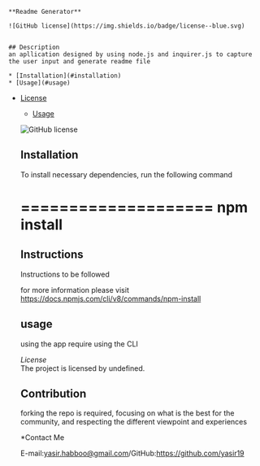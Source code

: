 
    **Readme Generator** 
    
    ![GitHub license](https://img.shields.io/badge/license--blue.svg)
        

    ## Description
    an apllication designed by using node.js and inquirer.js to capture the user input and generate readme file 
    
    * [Installation](#installation)
    * [Usage](#usage)
     
    
* [License](#license)

    * [Usage](#usage)

     
    ![GitHub license](https://img.shields.io/badge/license--blue.svg)
        

     ## Installation

     To install necessary dependencies, run the following command

     ====================
     npm install
     ====================
    
    ## Instructions
        
    Instructions to be followed 
        
    for more information please visit https://docs.npmjs.com/cli/v8/commands/npm-install

        
    
    ## usage
    using the app require using the CLI 
    
    *License*  
    The project is licensed by undefined.


        
    
    ## Contribution
    forking the repo is required, focusing on what is the best for the community, and respecting the different viewpoint and experiences

        
    
     *Contact Me 

     E-mail:yasir.habboo@gmail.com/GitHub:https://github.com/yasir19

    